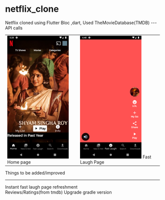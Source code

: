 # netflix_clone

Netflix cloned using Flutter Bloc ,dart,
Used TheMovieDatabase(TMDB) ---API calls
<table>
<tr>
<td><img src="Screenshot_1660478333.png" width=200>Home page</td>
<td><img src="second.png" width=200> Fast Laugh Page </td>
</tr>
</table>



Things to be added/improved
_____________________
Instant fast laugh page refreshment<br>
Reviews/Ratings(from tmdb)
Upgrade gradle version
